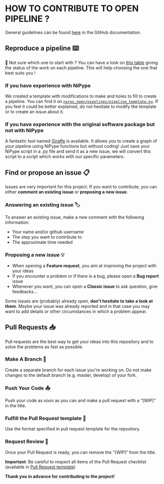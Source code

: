 # HOW TO CONTRIBUTE TO OPEN PIPELINE ? 

General guidelines can be found [here](https://docs.github.com/en/get-started/quickstart/contributing-to-projects) in the GitHub documentation. 

## Reproduce a pipeline ⌨️

:thinking: Not sure which one to start with ?  You can have a look on [this table](/docs/pipeline_status.md) giving the status of the work on each pipeline. This will help choosing the one that best suits you !

### If you have experience with NiPype

We created a template with modifications to make and holes to fill to create a pipeline. You can find it on [`narps_open/pipelines/pipeline_template.py`](/narps_open/pipelines/pipeline_template.py). 
If you feel it could be better explained, do not hesitate to modify the template or to create an issue about it.

### If you have experience with the original software package but not with NiPype

A fantastic tool named [Giraffe](https://giraffe.tools/porcupine/TimVanMourik/GiraffePlayground/master) is available. It allows you to create a graph of your pipeline using NiPype functions but without coding! Just save your NiPype script in a .py file and send it as a new issue, we will convert this script to a script which works with our specific parameters. 

## Find or propose an issue 📋

Issues are very important for this project. If you want to contribute, you can either **comment an existing issue** or **proposing a new issue**. 

### Answering an existing issue 🏷
To answer an existing issue, make a new comment with the following information: 
  - Your name and/or github username
  - The step you want to contribute to 
  - The approximate time needed 

### Proposing a new issue 💡
  - When opening a **Feature request**, you aim at improving the project with your ideas
  - If you encounter a problem or if there is a bug, please open a **Bug report** issue
  - Whenever you want, you can open a **Classic issue** to ask question, give feedbacks...

Some issues are (probably) already open, **don't hesitate to take a look at them.** Maybe your issue was already reported and in that case you may want to add details or other circumstances in which a problem appear. 

## Pull Requests 📥

Pull requests are the best way to get your ideas into this repository and to solve the problems as fast as possible.

### Make A Branch 🌳
Create a separate branch for each issue you're working on. Do not make changes to the default branch (e.g. master, develop) of your fork.

### Push Your Code 📤
Push your code as soon as you can and make a pull request with a "[WIP]" in the title. 

### Fulfill the Pull Request template 📝
Use the format specified in pull request template for the repository. 

### Request Review 🥸
Once your Pull Request is ready, you can remove the "[WIP]" from the title.

**Important**: Be careful to respect all items of the Pull Request checklist (available in [Pull Request template](https://github.com/elodiegermani/open_pipeline/blob/main/.github/PULL_REQUEST_TEMPLATE/pull_request_template.md))

**Thank you in advance for contributing to the project!**
